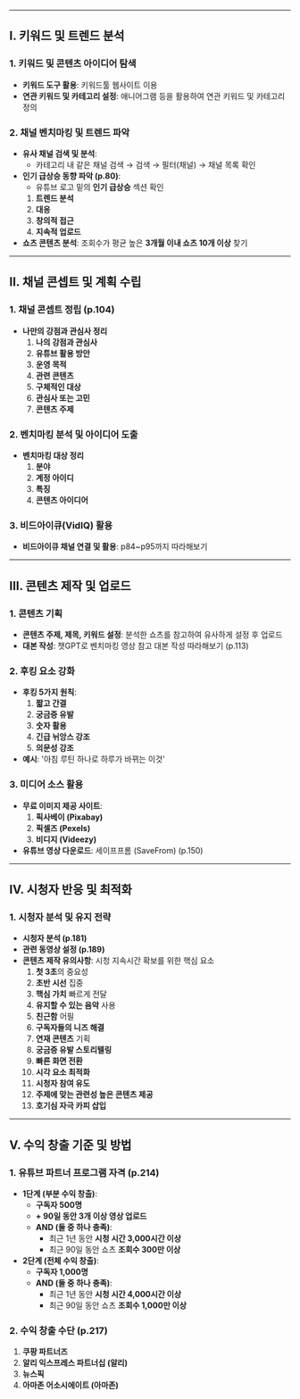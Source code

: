 

---

## Ⅰ. 키워드 및 트렌드 분석

### 1. 키워드 및 콘텐츠 아이디어 탐색
* **키워드 도구 활용**: 키워드툴 웹사이트 이용
* **연관 키워드 및 카테고리 설정**: 애니어그램 등을 활용하여 연관 키워드 및 카테고리 정의

### 2. 채널 벤치마킹 및 트렌드 파악
* **유사 채널 검색 및 분석**:
    * 카테고리 내 같은 채널 검색 $\rightarrow$ 검색 $\rightarrow$ 필터(채널) $\rightarrow$ 채널 목록 확인
* **인기 급상승 동향 파악 (p.80)**:
    * 유튜브 로고 밑의 **인기 급상승** 섹션 확인
    1.  **트렌드 분석**
    2.  **대응**
    3.  **창의적 접근**
    4.  **지속적 업로드**
* **쇼츠 콘텐츠 분석**: 조회수가 평균 높은 **3개월 이내 쇼츠 10개 이상** 찾기

---

## Ⅱ. 채널 콘셉트 및 계획 수립

### 1. 채널 콘셉트 정립 (p.104)
* **나만의 강점과 관심사 정리**
    1.  **나의 강점과 관심사**
    2.  **유튜브 활용 방안**
    3.  **운영 목적**
    4.  **관련 콘텐츠**
    5.  **구체적인 대상**
    6.  **관심사 또는 고민**
    7.  **콘텐츠 주제**

### 2. 벤치마킹 분석 및 아이디어 도출
* **벤치마킹 대상 정리**
    1.  **분야**
    2.  **계정 아이디**
    3.  **특징**
    4.  **콘텐츠 아이디어**

### 3. 비드아이큐(VidIQ) 활용
* **비드아이큐 채널 연결 및 활용**: p84\~p95까지 따라해보기

---

## Ⅲ. 콘텐츠 제작 및 업로드

### 1. 콘텐츠 기획
* **콘텐츠 주제, 제목, 키워드 설정**: 분석한 쇼츠를 참고하여 유사하게 설정 후 업로드
* **대본 작성**: 챗GPT로 벤치마킹 영상 참고 대본 작성 따라해보기 (p.113)

### 2. 후킹 요소 강화
* **후킹 5가지 원칙**:
    1.  **짧고 간결**
    2.  **궁금증 유발**
    3.  **숫자 활용**
    4.  **긴급 뉘앙스 강조**
    5.  **의문성 강조**
* **예시**: '아침 루틴 하나로 하루가 바뀌는 이것'

### 3. 미디어 소스 활용
* **무료 이미지 제공 사이트**:
    1.  **픽사베이 (Pixabay)**
    2.  **픽셀즈 (Pexels)**
    3.  **비디지 (Videezy)**
* **유튜브 영상 다운로드**: 세이프프롬 (SaveFrom) (p.150)

---

## Ⅳ. 시청자 반응 및 최적화

### 1. 시청자 분석 및 유지 전략
* **시청자 분석 (p.181)**
* **관련 동영상 설정 (p.189)**
* **콘텐츠 제작 유의사항**: 시청 지속시간 확보를 위한 핵심 요소
    1.  **첫 3초**의 중요성
    2.  **초반 시선** 집중
    3.  **핵심 가치** 빠르게 전달
    4.  **유지할 수 있는 음악** 사용
    5.  **친근함** 어필
    6.  **구독자들의 니즈 해결**
    7.  **연재 콘텐츠** 기획
    8.  **궁금증 유발 스토리텔링**
    9.  **빠른 화면 전환**
    10. **시각 요소 최적화**
    11. **시청자 참여 유도**
    12. **주제에 맞는 관련성 높은 콘텐츠 제공**
    13. **호기심 자극 카피 삽입**

---

## Ⅴ. 수익 창출 기준 및 방법

### 1. 유튜브 파트너 프로그램 자격 (p.214)

* **1단계 (부분 수익 창출)**:
    * **구독자 500명**
    * **+ 90일 동안 3개 이상 영상 업로드**
    * **AND (둘 중 하나 충족)**:
        * 최근 1년 동안 **시청 시간 3,000시간 이상**
        * 최근 90일 동안 쇼츠 **조회수 300만 이상**
* **2단계 (전체 수익 창출)**:
    * **구독자 1,000명**
    * **AND (둘 중 하나 충족)**:
        * 최근 1년 동안 **시청 시간 4,000시간 이상**
        * 최근 90일 동안 쇼츠 **조회수 1,000만 이상**

### 2. 수익 창출 수단 (p.217)
1.  **쿠팡 파트너즈**
2.  **알리 익스프레스 파트너십 (알리)**
3.  **뉴스픽**
4.  **아마존 어소시에이트 (아마존)**